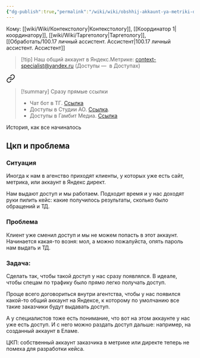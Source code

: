 ```yaml
---
{"dg-publish":true,"permalink":"/wiki/wiki/obshhij-akkaunt-ya-metriki-dlya-agentstva/"}
---
```


Кому: [[wiki/Wiki/Контекстологу\|Контекстологу]], [[Координатор 1\|координатору]], [[wiki/Wiki/Таргетологу\|Таргетологу]], [[Обработать/100.17 личный ассистент. Ассистент\|100.17 личный ассистент. Ассистент]]

> [!tip] Наш общий аккаунт в Яндекс.Метрике:
>  context-specialist@yandex.ru
>  (Доступы —  в Доступах)



<div class="transclusion internal-embed is-loaded"><a class="markdown-embed-link" href="/wiki/wiki/znakomstvo-s-chat-botom-dlya-sotrudnikov/#b8d72c" aria-label="Open link"><svg xmlns="http://www.w3.org/2000/svg" width="24" height="24" viewBox="0 0 24 24" fill="none" stroke="currentColor" stroke-width="2" stroke-linecap="round" stroke-linejoin="round" class="svg-icon lucide-link"><path d="M10 13a5 5 0 0 0 7.54.54l3-3a5 5 0 0 0-7.07-7.07l-1.72 1.71"></path><path d="M14 11a5 5 0 0 0-7.54-.54l-3 3a5 5 0 0 0 7.07 7.07l1.71-1.71"></path></svg></a><div class="markdown-embed">



> [!summary] Сразу прямые ссылки 
> - Чат бот в ТГ. [Ссылка](https://mnlp.cc/mini?domain=voronka2&id=10)
> - Доступы в Студии АО. [Ссылка](https://docs.google.com/spreadsheets/d/1mWZLzg4n9pmIWodL_H9FvVoPuTR_DXOzCM1AUN_cUoM/edit#gid=0).
> - Доступы в Гамбит Медиа. [Ссылка](https://docs.google.com/spreadsheets/d/13GZS_KEX0ySm16EoqeV7N_PO4LVEnpkMpOHhpykae1g/edit#gid=1030568358)

</div></div>


История, как все начиналось

<div class="transclusion internal-embed is-loaded"><div class="markdown-embed">



## Цкп и проблема 

### Ситуация
Иногда к нам в агенство приходят клиенты, у которых уже есть сайт, метрика, или аккаунт в Яндекс директ. 

Нам выдают доступ и мы работаем. Подходит время и у нас доходят руки пилить кейс: какие получилось результаты, сколько было обращений и ТД.

### Проблема
Клиент уже сменил доступ и мы не можем попасть в этот аккаунт. Начинается какая-то возня: мол, а можно пожалуйста, опять пароль нам выдать и ТД. 

### Задача: 
Сделать так, чтобы такой доступ у нас сразу появлялся. В идеале, чтобы спецам по трафику было прямо легко получать доступ. 

Проще всего договориться внутри агентства, чтобы у нас появился какой-то общий аккаунт на Яндексе, к которому по умолчанию все такие заказчики будут выдавать доступ. 

А у специалистов тоже есть понимание, что вот на этом аккаунте у нас уже есть доступ. И с него можно раздать доступ дальше: например, на созданный аккаунт в Еламе.

ЦКП: собственный аккаунт заказчика в метрике или директе теперь не помеха для разработки кейса.

</div></div>
